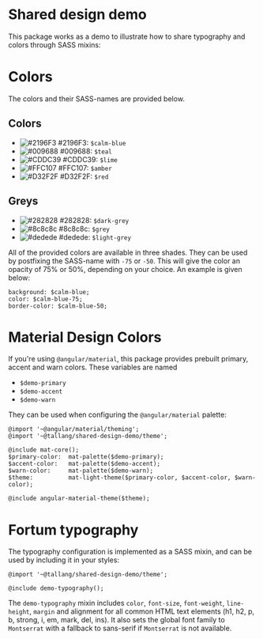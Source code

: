 # Shared design demo

This package works as a demo to illustrate how to share typography and colors through SASS mixins:

# Colors
The colors and their SASS-names are provided below.
## Colors
- ![#2196F3](https://placehold.it/15/2196F3/000000?text=+) #2196F3: `$calm-blue`
- ![#009688](https://placehold.it/15/009688/000000?text=+) #009688: `$teal`
- ![#CDDC39](https://placehold.it/15/CDDC39/000000?text=+) #CDDC39: `$lime`
- ![#FFC107](https://placehold.it/15/FFC107/000000?text=+) #FFC107: `$amber`
- ![#D32F2F](https://placehold.it/15/D32F2F/000000?text=+) #D32F2F: `$red`

## Greys
- ![#282828](https://placehold.it/15/282828/000000?text=+) #282828: `$dark-grey`
- ![#8c8c8c](https://placehold.it/15/8c8c8c/000000?text=+) #8c8c8c: `$grey`
- ![#dedede](https://placehold.it/15/dedede/000000?text=+) #dedede: `$light-grey`

 All of the provided colors are available in three shades. They can be used by postfixing the SASS-name with `-75` or `-50`. This will give the color an opacity of 75% or 50%, depending on your choice. An example is given below:
 ```
 background: $calm-blue;
 color: $calm-blue-75;
 border-color: $calm-blue-50;
 ```

# Material Design Colors
If you're using `@angular/material`, this package provides prebuilt primary, accent and warn colors. These variables are named
- `$demo-primary`
- `$demo-accent`
- `$demo-warn`

They can be used when configuring the `@angular/material` palette:
```
@import '~@angular/material/theming';
@import '~@tallang/shared-design-demo/theme';

@include mat-core();
$primary-color:  mat-palette($demo-primary);
$accent-color:   mat-palette($demo-accent);
$warn-color:     mat-palette($demo-warn);
$theme:          mat-light-theme($primary-color, $accent-color, $warn-color);

@include angular-material-theme($theme);
```

# Fortum typography
The typography configuration is implemented as a SASS mixin, and can be used by including it in your styles:
```
@import '~@tallang/shared-design-demo/theme';

@include demo-typography();
```
The `demo-typography` mixin includes `color`, `font-size`, `font-weight`, `line-height`, `margin` and alignment for all common HTML text elements (h1, h2, p, b, strong, i, em, mark, del, ins). It also sets the global font family to `Montserrat` with a fallback to sans-serif if `Montserrat` is not available.